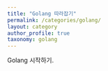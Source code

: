 ```yaml
---
title: "Golang 따라잡기"
permalink: /categories/golang/
layout: category
author_profile: true
taxonomy: golang
---
```


Golang 시작하기.
